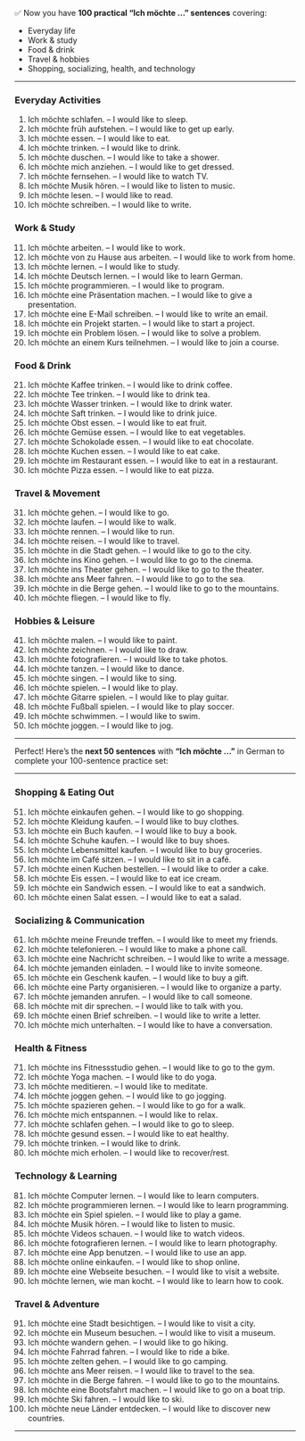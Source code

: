 ✅ Now you have **100 practical “Ich möchte …” sentences** covering:

* Everyday life
* Work & study
* Food & drink
* Travel & hobbies
* Shopping, socializing, health, and technology

---

### Everyday Activities

1. Ich möchte schlafen. – I would like to sleep.
2. Ich möchte früh aufstehen. – I would like to get up early.
3. Ich möchte essen. – I would like to eat.
4. Ich möchte trinken. – I would like to drink.
5. Ich möchte duschen. – I would like to take a shower.
6. Ich möchte mich anziehen. – I would like to get dressed.
7. Ich möchte fernsehen. – I would like to watch TV.
8. Ich möchte Musik hören. – I would like to listen to music.
9. Ich möchte lesen. – I would like to read.
10. Ich möchte schreiben. – I would like to write.

### Work & Study

11. Ich möchte arbeiten. – I would like to work.
12. Ich möchte von zu Hause aus arbeiten. – I would like to work from home.
13. Ich möchte lernen. – I would like to study.
14. Ich möchte Deutsch lernen. – I would like to learn German.
15. Ich möchte programmieren. – I would like to program.
16. Ich möchte eine Präsentation machen. – I would like to give a presentation.
17. Ich möchte eine E-Mail schreiben. – I would like to write an email.
18. Ich möchte ein Projekt starten. – I would like to start a project.
19. Ich möchte ein Problem lösen. – I would like to solve a problem.
20. Ich möchte an einem Kurs teilnehmen. – I would like to join a course.

### Food & Drink

21. Ich möchte Kaffee trinken. – I would like to drink coffee.
22. Ich möchte Tee trinken. – I would like to drink tea.
23. Ich möchte Wasser trinken. – I would like to drink water.
24. Ich möchte Saft trinken. – I would like to drink juice.
25. Ich möchte Obst essen. – I would like to eat fruit.
26. Ich möchte Gemüse essen. – I would like to eat vegetables.
27. Ich möchte Schokolade essen. – I would like to eat chocolate.
28. Ich möchte Kuchen essen. – I would like to eat cake.
29. Ich möchte im Restaurant essen. – I would like to eat in a restaurant.
30. Ich möchte Pizza essen. – I would like to eat pizza.

### Travel & Movement

31. Ich möchte gehen. – I would like to go.
32. Ich möchte laufen. – I would like to walk.
33. Ich möchte rennen. – I would like to run.
34. Ich möchte reisen. – I would like to travel.
35. Ich möchte in die Stadt gehen. – I would like to go to the city.
36. Ich möchte ins Kino gehen. – I would like to go to the cinema.
37. Ich möchte ins Theater gehen. – I would like to go to the theater.
38. Ich möchte ans Meer fahren. – I would like to go to the sea.
39. Ich möchte in die Berge gehen. – I would like to go to the mountains.
40. Ich möchte fliegen. – I would like to fly.

### Hobbies & Leisure

41. Ich möchte malen. – I would like to paint.
42. Ich möchte zeichnen. – I would like to draw.
43. Ich möchte fotografieren. – I would like to take photos.
44. Ich möchte tanzen. – I would like to dance.
45. Ich möchte singen. – I would like to sing.
46. Ich möchte spielen. – I would like to play.
47. Ich möchte Gitarre spielen. – I would like to play guitar.
48. Ich möchte Fußball spielen. – I would like to play soccer.
49. Ich möchte schwimmen. – I would like to swim.
50. Ich möchte joggen. – I would like to jog.

---

Perfect! Here’s the **next 50 sentences** with **“Ich möchte …”** in German to complete your 100-sentence practice set:

---

### Shopping & Eating Out

51. Ich möchte einkaufen gehen. – I would like to go shopping.
52. Ich möchte Kleidung kaufen. – I would like to buy clothes.
53. Ich möchte ein Buch kaufen. – I would like to buy a book.
54. Ich möchte Schuhe kaufen. – I would like to buy shoes.
55. Ich möchte Lebensmittel kaufen. – I would like to buy groceries.
56. Ich möchte im Café sitzen. – I would like to sit in a café.
57. Ich möchte einen Kuchen bestellen. – I would like to order a cake.
58. Ich möchte Eis essen. – I would like to eat ice cream.
59. Ich möchte ein Sandwich essen. – I would like to eat a sandwich.
60. Ich möchte einen Salat essen. – I would like to eat a salad.

### Socializing & Communication

61. Ich möchte meine Freunde treffen. – I would like to meet my friends.
62. Ich möchte telefonieren. – I would like to make a phone call.
63. Ich möchte eine Nachricht schreiben. – I would like to write a message.
64. Ich möchte jemanden einladen. – I would like to invite someone.
65. Ich möchte ein Geschenk kaufen. – I would like to buy a gift.
66. Ich möchte eine Party organisieren. – I would like to organize a party.
67. Ich möchte jemanden anrufen. – I would like to call someone.
68. Ich möchte mit dir sprechen. – I would like to talk with you.
69. Ich möchte einen Brief schreiben. – I would like to write a letter.
70. Ich möchte mich unterhalten. – I would like to have a conversation.

### Health & Fitness

71. Ich möchte ins Fitnessstudio gehen. – I would like to go to the gym.
72. Ich möchte Yoga machen. – I would like to do yoga.
73. Ich möchte meditieren. – I would like to meditate.
74. Ich möchte joggen gehen. – I would like to go jogging.
75. Ich möchte spazieren gehen. – I would like to go for a walk.
76. Ich möchte mich entspannen. – I would like to relax.
77. Ich möchte schlafen gehen. – I would like to go to sleep.
78. Ich möchte gesund essen. – I would like to eat healthy.
79. Ich möchte trinken. – I would like to drink.
80. Ich möchte mich erholen. – I would like to recover/rest.

### Technology & Learning

81. Ich möchte Computer lernen. – I would like to learn computers.
82. Ich möchte programmieren lernen. – I would like to learn programming.
83. Ich möchte ein Spiel spielen. – I would like to play a game.
84. Ich möchte Musik hören. – I would like to listen to music.
85. Ich möchte Videos schauen. – I would like to watch videos.
86. Ich möchte fotografieren lernen. – I would like to learn photography.
87. Ich möchte eine App benutzen. – I would like to use an app.
88. Ich möchte online einkaufen. – I would like to shop online.
89. Ich möchte eine Webseite besuchen. – I would like to visit a website.
90. Ich möchte lernen, wie man kocht. – I would like to learn how to cook.

### Travel & Adventure

91. Ich möchte eine Stadt besichtigen. – I would like to visit a city.
92. Ich möchte ein Museum besuchen. – I would like to visit a museum.
93. Ich möchte wandern gehen. – I would like to go hiking.
94. Ich möchte Fahrrad fahren. – I would like to ride a bike.
95. Ich möchte zelten gehen. – I would like to go camping.
96. Ich möchte ans Meer reisen. – I would like to travel to the sea.
97. Ich möchte in die Berge fahren. – I would like to go to the mountains.
98. Ich möchte eine Bootsfahrt machen. – I would like to go on a boat trip.
99. Ich möchte Ski fahren. – I would like to ski.
100. Ich möchte neue Länder entdecken. – I would like to discover new countries.

---

